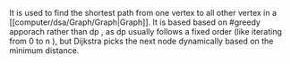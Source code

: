 
It is used to find the shortest path from one vertex to all other vertex in a [[computer/dsa/Graph/Graph|Graph]].
It is based based on #greedy apporach rather than dp , as dp usually follows a fixed order (like iterating from 0 to n ), but Dijkstra picks the next node dynamically based on the minimum distance.



